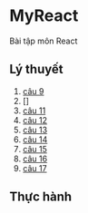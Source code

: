 # MyReact
Bài tập môn React
## Lý thuyết 
1. [câu 9](https://codepen.io/NguyenAnhTu1609/pen/mdKEwey)
2. []
3. [câu 11](https://codepen.io/NguyenAnhTu1609/pen/dyKXzjz)
4. [câu 12](https://codepen.io/NguyenAnhTu1609/pen/yLEMZXQ)
5. [câu 13](https://codepen.io/NguyenAnhTu1609/pen/OJEpdgx)
6. [câu 14](https://codepen.io/NguyenAnhTu1609/pen/poKeBbe)
7. [câu 15](https://codepen.io/NguyenAnhTu1609/pen/ZERewyP)
8. [câu 16](https://codepen.io/NguyenAnhTu1609/pen/bGKYOVv)
9. [câu 17](https://codepen.io/NguyenAnhTu1609/pen/KKeybdG)
## Thực hành 
